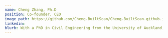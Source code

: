 ```yaml
---
name: Cheng Zhang, Ph.D
position: Co-founder, CEO
image_path: https://github.com/Cheng-BuiltScan/Cheng-BuiltScan.github.io/blob/main/_staff_members/Cheng.png
linkedin: 
blurb: With a PhD in Civil Engineering from the University of Auckland, Dr. Cheng brings deep expertise in automated inspection and digital asset management. His research pioneered the integration of advanced technologies for optimising built asset inspection and structural health monitoring. Beyond academic research, he has been involved in numerous large-scale inspection projects for buildings and bridges, combining theoretical knowledge with practical experience to develop innovative solutions.
---
```


